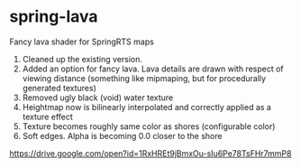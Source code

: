 # spring-lava
Fancy lava shader for SpringRTS maps

1. Cleaned up the existing version.
2. Added an option for fancy lava. Lava details are drawn with respect of viewing distance (something like mipmaping, but for procedurally generated textures)
3. Removed ugly black (void) water texture
4. Heightmap now is bilinearly interpolated and correctly applied as a texture effect
5. Texture becomes roughly same color as shores (configurable color)
6. Soft edges. Alpha is becoming 0.0 closer to the shore

https://drive.google.com/open?id=1RxHREt9jBmxOu-sIu6Pe78TsFHr7mmP8
